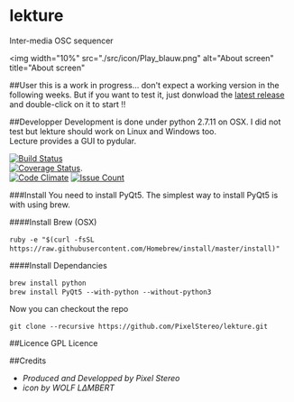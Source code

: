 # lekture
Inter-media OSC sequencer

<img width="10%" src="./src/icon/Play_blauw.png" alt="About screen" title="About screen"</img>

##User
this is a work in progress… don't expect a working version in the following weeks. But if you want to test it, just donwload the [latest release](http://github.com/PixelStereo/lekture/releases/latest) and double-click on it to start !!

##Developper
Development is done under python 2.7.11 on OSX. I did not test but lekture should work on Linux and Windows too.    
Lecture provides a GUI to pydular.

[![Build Status](https://travis-ci.org/PixelStereo/lekture.svg?branch=master)](https://travis-ci.org/PixelStereo/lekture)    
[![Coverage Status](https://coveralls.io/repos/PixelStereo/lekture/badge.svg?branch=master&service=github)](https://coveralls.io/github/PixelStereo/lekture?branch=master).   
[![Code Climate](https://codeclimate.com/github/PixelStereo/lekture/badges/gpa.svg)](https://codeclimate.com/github/PixelStereo/lekture)
[![Issue Count](https://codeclimate.com/github/PixelStereo/lekture/badges/issue_count.svg)](https://codeclimate.com/github/PixelStereo/lekture)

###Install
You need to install PyQt5. The simplest way to install PyQt5 is with using brew.

####Install Brew (OSX)

    ruby -e "$(curl -fsSL https://raw.githubusercontent.com/Homebrew/install/master/install)"

####Install Dependancies

    brew install python
    brew install PyQt5 --with-python --without-python3

Now you can checkout the repo

    git clone --recursive https://github.com/PixelStereo/lekture.git
    
##Licence
GPL Licence

##Credits
* *Produced and Developped by Pixel Stereo*
* *icon by WOLF LΔMBERT*
